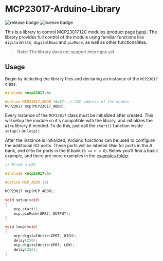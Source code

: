 # MCP23017-Arduino-Library

![release badge](https://img.shields.io/github/v/release/ndomx/MCP23017-Arduino-Library)
![license badge](https://img.shields.io/github/license/ndomx/MCP23017-Arduino-Library?style=flat-square)


This is a library to control MCP23017 I2C modules (product page [here](https://www.microchip.com/en-us/product/mcp23017)). The library provides full control of the module using familiar functions like `digitalWrite`, `digitalRead` and `pinMode`, as well as other functionalities.

> Note: The library does not support interrupts yet

## Usage
Begin by including the library files and declaring an instance of the `MCP23017` class.
~~~c++
#include <mcp23017.h>

#define MCP23017_ADDR (0x07) // I2C address of the module
MCP23017 mcp(MCP23017_ADDR);
~~~

Every instance of the `MCP23017` class must be initialized after created. This will setup the module so it's compatible with the library, and initializes the `Wire` library if needed. To do this, just call the `start()` function inside `setup()` or `loop()`

After the instance is initialized, Arduino functions can be used to configure the additional I/O ports. These ports will be labeled `GPAn` for ports in the _A_ bank, and `GPBn` for ports in the _B_ bank (`0 <= n < 8`). Below you'll find a basic example, and there are more examples in the [examples folder](https://github.com/ndomx/MCP23017-Arduino-Library/tree/master/examples).
~~~c++
// Blink a LED

#include <mcp23017.h>

#define MCP_ADDR (0)

MCP23017 mcp(MCP_ADDR);

void setup(void)
{
    mcp.start();
    mcp.pinMode(GPB7, OUTPUT);
}

void loop(void)
{
    mcp.digitalWrite(GPB7, HIGH);
    delay(250);
    mcp.digitalWrite(GPB7, LOW);
    delay(250);
}
~~~